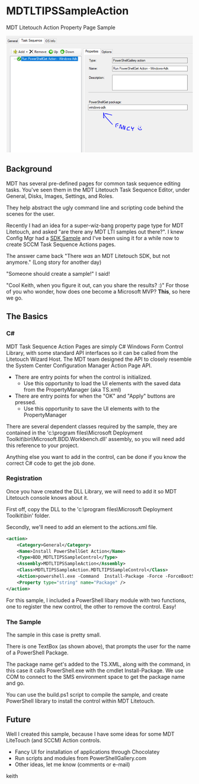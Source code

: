 # MDTLTIPSSampleAction
MDT Litetouch Action Property Page Sample 

![Fancy Example](/Graphics/FancyGraphic.PNG)

## Background

MDT has several pre-defined pages for common task sequence editing tasks. You've seen them in the MDT Litetouch Task Sequence Editor, 
under General, Disks, Images, Settings, and Roles.

They help abstract the ugly command line and scripting code behind the scenes for the user. 

Recently I had an idea for a super-wiz-bang property page type for MDT Litetouch, and asked "are there any MDT LTI samples out there?". 
I knew Config Mgr had a [SDK Sample](http://go.microsoft.com/fwlink/p/?LinkId=248167) and I've been using it for a while now to create SCCM Task Sequence Actions pages.

The answer came back "There _was_ an MDT Litetouch SDK, but not anymore." (Long story for another day)

"Someone should create a sample!" I said!

"Cool Keith, when you figure it out, can you share the results? :)" For those of you who wonder, how does one become a Microsoft MVP? __This__, so here we go.

## The Basics

### C# 

MDT Task Sequence Action Pages are simply C# Windows Form Control Library, with some standard API interfaces so it can be called from the Litetouch Wizard Host. 
The MDT team designed the API to closely resemble the System Center Configuration Manager Action Page API.
- There are entry points for when the control is initialized.
    - Use this opportunity to load the UI elements with the saved data from the PropertyManager (aka TS.xml)
- There are entry points for when the "OK" and "Apply" buttons are pressed.
    - Use this opportunity to save the UI elements with to the PropertyManager

There are several dependent classes required by the sample, they are contained in the 'c:\program files\Microsoft Deployment Toolkit\bin\Microsoft.BDD.Workbench.dll' assembly, 
so you will need add this reference to your project.

Anything else you want to add in the control, can be done if you know the correct C# code to get the job done.

### Registration

Once you have created the DLL Library, we will need to add it so MDT Litetouch console knows about it.

First off, copy the DLL to the 'c:\program files\Microsoft Deployment Toolkit\bin\' folder.

Secondly, we'll need to add an <action> element to the actions.xml file.

```xml
<action>
	<Category>General</Category>
	<Name>Install PowerShellGet Action</Name>
	<Type>BDD_MDTLTIPSSampleControl</Type>
	<Assembly>MDTLTIPSSampleAction</Assembly>
	<Class>MDTLTIPSSampleAction.MDTLTIPSSampleControl</Class>
	<Action>powershell.exe -Command  Install-Package -Force -ForceBootStrap -Name (New-Object -COMObject Microsoft.SMS.TSEnvironment).Value('Package')</Action>
	<Property type="string" name="Package" />
</action>
```

For this sample, I included a PowerShell libary module with two functions, one to register the new control, the other to remove the control. Easy!

### The Sample

The sample in this case is pretty small.

There is one TextBox (as shown above), that prompts the user for the name of a PowerShell Package. 

The package name get's added to the TS.XML, along with the command, in this case it calls PowerShell.exe with the cmdlet Install-Package. We use COM to connect to the SMS environment space to get the package name and go.

You can use the build.ps1 script to compile the sample, and create PowerShell library to install the control within MDT Litetouch.

## Future 

Well I created this sample, because I have some ideas for some MDT LiteTouch (and SCCM) Action controls. 

- Fancy UI for installation of applications through Chocolatey
- Run scripts and modules from PowerShellGallery.com
- Other ideas, let me know (comments or e-mail)


keith
